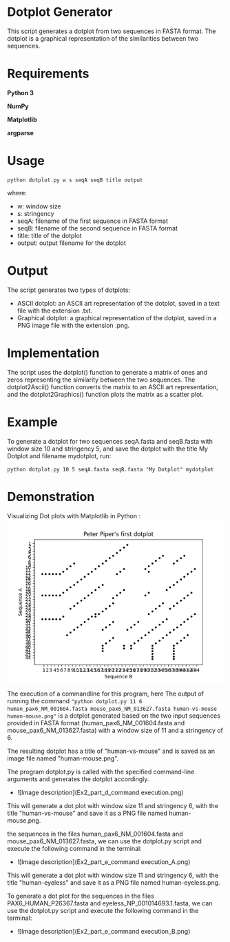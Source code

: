 # Dotplot Generator
This script generates a dotplot from two sequences in FASTA format. The dotplot is a graphical representation of the similarities between two sequences.

# Requirements
**Python 3**

**NumPy**

**Matplotlib**

**argparse**

# Usage
```
python dotplot.py w s seqA seqB title output
```

where:

* w: window size
* s: stringency
* seqA: filename of the first sequence in FASTA format
* seqB: filename of the second sequence in FASTA format
* title: title of the dotplot
* output: output filename for the dotplot

# Output
The script generates two types of dotplots:

* ASCII dotplot: an ASCII art representation of the dotplot, saved in a text file with the extension .txt.
* Graphical dotplot: a graphical representation of the dotplot, saved in a PNG image file with the extension .png.

# Implementation
The script uses the dotplot() function to generate a matrix of ones and zeros representing the similarity between the two sequences. The dotplot2Ascii() function converts the matrix to an ASCII art representation, and the dotplot2Graphics() function plots the matrix as a scatter plot.

# Example
To generate a dotplot for two sequences seqA.fasta and seqB.fasta with window size 10 and stringency 5, and save the dotplot with the title My Dotplot and filename mydotplot, run:
```
python dotplot.py 10 5 seqA.fasta seqB.fasta "My Dotplot" mydotplot
```

# Demonstration
Visualizing Dot plots with Matplotlib in Python :
![Image description](mydotplot.png)


The execution of a commandline for this program, here The output of running the command ```"python dotplot.py 11 6 human_pax6_NM_001604.fasta mouse_pax6_NM_013627.fasta human-vs-mouse human-mouse.png"``` is a dotplot generated based on the two input sequences provided in FASTA format (human_pax6_NM_001604.fasta and mouse_pax6_NM_013627.fasta) with a window size of 11 and a stringency of 6. 

The resulting dotplot has a title of "human-vs-mouse" and is saved as an image file named "human-mouse.png". 

The program dotplot.py is called with the specified command-line arguments and generates the dotplot accordingly.
* ![Image description](Ex2_part_d_command execution.png)

This will generate a dot plot with window size 11 and stringency 6, with the title "human-vs-mouse" and save it as a PNG file named human-mouse.png.

the sequences in the files human_pax6_NM_001604.fasta and mouse_pax6_NM_013627.fasta, we can use the dotplot.py script and execute the following command in the terminal:

* ![Image description](Ex2_part_e_command execution_A.png)

This will generate a dot plot with window size 11 and stringency 6, with the title "human-eyeless" and save it as a PNG file named human-eyeless.png.

To generate a dot plot for the sequences in the files PAX6_HUMAN_P26367.fasta and eyeless_NP_001014693.1.fasta, we can use the dotplot.py script and execute the following command in the terminal:
* ![Image description](Ex2_part_e_command execution_B.png)
